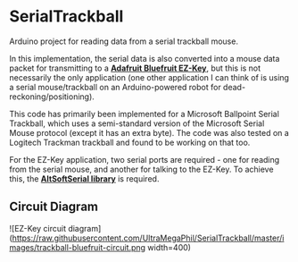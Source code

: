 # SerialTrackball

Arduino project for reading data from a serial trackball mouse.

In this implementation, the serial data is also converted into a mouse data packet for transmitting to a [**Adafruit Bluefruit EZ-Key**](https://www.adafruit.com/products/1535), but this is not necessarily the only application (one other application I can think of is using a serial mouse/trackball on an Arduino-powered robot for dead-reckoning/positioning).

This code has primarily been implemented for a Microsoft Ballpoint Serial Trackball, which uses a semi-standard version of the Microsoft Serial Mouse protocol (except it has an extra byte). The code was also tested on a Logitech Trackman trackball and found to be working on that too. 

For the EZ-Key application, two serial ports are required - one for reading from the serial mouse, and another for talking to the EZ-Key. To achieve this, the [**AltSoftSerial library**](https://www.pjrc.com/teensy/td_libs_AltSoftSerial.html) is required.

## Circuit Diagram

![EZ-Key circuit diagram](https://raw.githubusercontent.com/UltraMegaPhil/SerialTrackball/master/images/trackball-bluefruit-circuit.png width=400)
